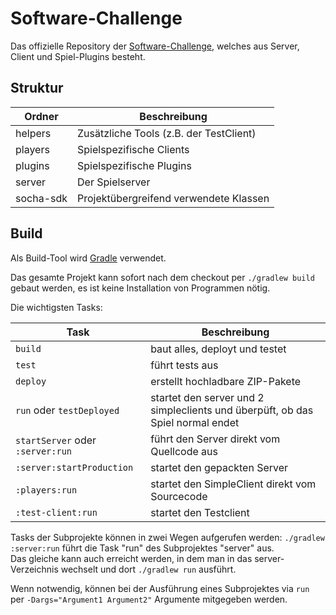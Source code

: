 # Software-Challenge
Das offizielle Repository der [Software-Challenge](https://www.software-challenge.de/), welches aus Server, Client und Spiel-Plugins besteht.

## Struktur
| Ordner | Beschreibung |
| ------ | ------------ |
| helpers | Zusätzliche Tools (z.B. der TestClient) |
| players | Spielspezifische Clients |
| plugins | Spielspezifische Plugins |
| server | Der Spielserver |
| socha-sdk | Projektübergreifend verwendete Klassen |

## Build
Als Build-Tool wird [Gradle](https://gradle.org/) verwendet.

Das gesamte Projekt kann sofort nach dem checkout per `./gradlew build` 
gebaut werden, es ist keine Installation von Programmen nötig.

Die wichtigsten Tasks:

| Task | Beschreibung
| ------ | ------------
| `build` | baut alles, deployt und testet
| `test` | führt tests aus
| `deploy` | erstellt hochladbare ZIP-Pakete
| `run` oder `testDeployed` | startet den server und 2 simpleclients und überpüft, ob das Spiel normal endet
| `startServer` oder `:server:run` | führt den Server direkt vom Quellcode aus
| `:server:startProduction` | startet den gepackten Server
| `:players:run` | startet den SimpleClient direkt vom Sourcecode
| `:test-client:run` | startet den Testclient

Tasks der Subprojekte können in zwei Wegen aufgerufen werden:
`./gradlew :server:run` führt die Task "run" des Subprojektes "server" aus.  
Das gleiche kann auch erreicht werden, in dem man in das server-Verzeichnis 
wechselt und dort `./gradlew run` ausführt.

Wenn notwendig, können bei der Ausführung eines Subprojektes via `run` per `-Dargs="Argument1 Argument2"`
Argumente mitgegeben werden.